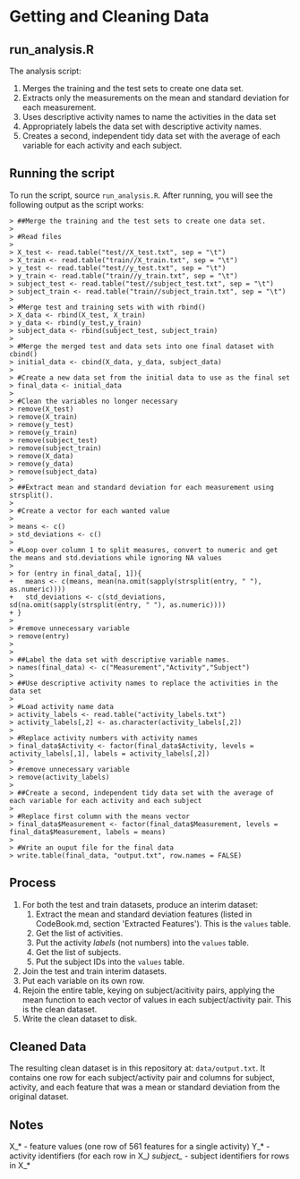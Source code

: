 # Getting and Cleaning Data

## run_analysis.R

The analysis script:

1. Merges the training and the test sets to create one data set.
2. Extracts only the measurements on the mean and standard deviation for each measurement. 
3. Uses descriptive activity names to name the activities in the data set
4. Appropriately labels the data set with descriptive activity names. 
5. Creates a second, independent tidy data set with the average of each variable for each activity and each subject. 

## Running the script

To run the script, source `run_analysis.R`. After running, you will see the following output as the script works:

```
> ##Merge the training and the test sets to create one data set.
> 
> #Read files
> 
> X_test <- read.table("test//X_test.txt", sep = "\t")
> X_train <- read.table("train//X_train.txt", sep = "\t")
> y_test <- read.table("test//y_test.txt", sep = "\t")
> y_train <- read.table("train//y_train.txt", sep = "\t")
> subject_test <- read.table("test//subject_test.txt", sep = "\t")
> subject_train <- read.table("train//subject_train.txt", sep = "\t")
> 
> #Merge test and training sets with with rbind()
> X_data <- rbind(X_test, X_train)
> y_data <- rbind(y_test,y_train)
> subject_data <- rbind(subject_test, subject_train)
> 
> #Merge the merged test and data sets into one final dataset with cbind()
> initial_data <- cbind(X_data, y_data, subject_data)
> 
> #Create a new data set from the initial data to use as the final set
> final_data <- initial_data
> 
> #Clean the variables no longer necessary
> remove(X_test)
> remove(X_train)
> remove(y_test)
> remove(y_train)
> remove(subject_test)
> remove(subject_train)
> remove(X_data)
> remove(y_data)
> remove(subject_data)
> 
> ##Extract mean and standard deviation for each measurement using strsplit().
> 
> #Create a vector for each wanted value
> 
> means <- c()
> std_deviations <- c()
> 
> #Loop over column 1 to split measures, convert to numeric and get the means and std.deviations while ignoring NA values
> 
> for (entry in final_data[, 1]){
+   means <- c(means, mean(na.omit(sapply(strsplit(entry, " "), as.numeric))))
+   std_deviations <- c(std_deviations, sd(na.omit(sapply(strsplit(entry, " "), as.numeric))))
+ }
> 
> #remove unnecessary variable
> remove(entry)
> 
> 
> ##Label the data set with descriptive variable names.
> names(final_data) <- c("Measurement","Activity","Subject")
> 
> ##Use descriptive activity names to replace the activities in the data set
> 
> #Load activity name data
> activity_labels <- read.table("activity_labels.txt")
> activity_labels[,2] <- as.character(activity_labels[,2])
> 
> #Replace activity numbers with activity names
> final_data$Activity <- factor(final_data$Activity, levels = activity_labels[,1], labels = activity_labels[,2])
> 
> #remove unnecessary variable
> remove(activity_labels)
> 
> ##Create a second, independent tidy data set with the average of each variable for each activity and each subject
> 
> #Replace first column with the means vector
> final_data$Measurement <- factor(final_data$Measurement, levels = final_data$Measurement, labels = means)
> 
> #Write an ouput file for the final data
> write.table(final_data, "output.txt", row.names = FALSE)
```

## Process

1. For both the test and train datasets, produce an interim dataset:
    1. Extract the mean and standard deviation features (listed in CodeBook.md, section 'Extracted Features'). This is the `values` table.
    2. Get the list of activities.
    3. Put the activity *labels* (not numbers) into the `values` table.
    4. Get the list of subjects.
    5. Put the subject IDs into the `values` table.
2. Join the test and train interim datasets.
3. Put each variable on its own row.
4. Rejoin the entire table, keying on subject/acitivity pairs, applying the mean function to each vector of values in each subject/activity pair. This is the clean dataset.
5. Write the clean dataset to disk.

## Cleaned Data

The resulting clean dataset is in this repository at: `data/output.txt`. It contains one row for each subject/activity pair and columns for subject, activity, and each feature that was a mean or standard deviation from the original dataset.

## Notes

X_* - feature values (one row of 561 features for a single activity)
Y_* - activity identifiers (for each row in X_*)
subject_* - subject identifiers for rows in X_*

